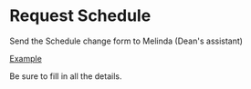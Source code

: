# Request Schedule

Send the Schedule change form to Melinda (Dean's assistant)

[Example](../assets/SCHEDULE%20CHANGE%20FORM%20ANGD%20Fall%202025%20Game%20Programming%20I.xlsx)

Be sure to fill in all the details.
